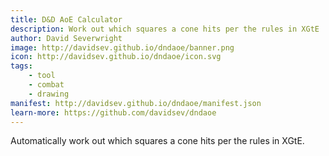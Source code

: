 ```yaml
---
title: D&D AoE Calculator
description: Work out which squares a cone hits per the rules in XGtE
author: David Severwright
image: http://davidsev.github.io/dndaoe/banner.png
icon: http://davidsev.github.io/dndaoe/icon.svg
tags:
    - tool
    - combat
    - drawing
manifest: http://davidsev.github.io/dndaoe/manifest.json
learn-more: https://github.com/davidsev/dndaoe
---
```


Automatically work out which squares a cone hits per the rules in XGtE.

